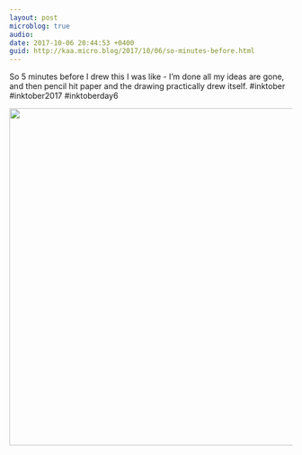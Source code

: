 ```yaml
---
layout: post
microblog: true
audio: 
date: 2017-10-06 20:44:53 +0400
guid: http://kaa.micro.blog/2017/10/06/so-minutes-before.html
---
```

So 5 minutes before I drew this I was like - I’m done all my ideas are gone, and then pencil hit paper and the drawing practically drew itself. #inktober #inktober2017 #inktoberday6

<img src="https://micro.kaa.bz/uploads/2018/b3e4623cf1.jpg" width="600" height="600" />
